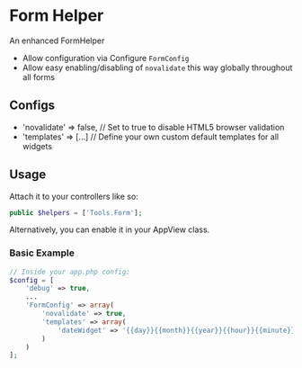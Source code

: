 # Form Helper

An enhanced FormHelper
- Allow configuration via Configure `FormConfig`
- Allow easy enabling/disabling of `novalidate` this way globally throughout all forms

## Configs
- 'novalidate' => false, // Set to true to disable HTML5 browser validation
- 'templates' => [...] // Define your own custom default templates for all widgets

## Usage
Attach it to your controllers like so:
```php
public $helpers = ['Tools.Form'];
```

Alternatively, you can enable it in your AppView class.

### Basic Example
```php
// Inside your app.php config:
$config = [
	'debug' => true,
	...
	'FormConfig' => array(
		'novalidate' => true,
		'templates' => array(
			'dateWidget' => '{{day}}{{month}}{{year}}{{hour}}{{minute}}{{second}}{{meridian}}',
		)
	)
];
```

